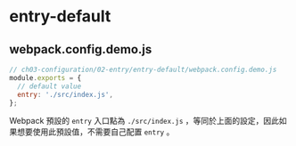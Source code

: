 # entry-default

## webpack.config.demo.js

```js
// ch03-configuration/02-entry/entry-default/webpack.config.demo.js
module.exports = {
  // default value
  entry: './src/index.js',
};
```

Webpack 預設的 `entry` 入口點為 `./src/index.js` ，等同於上面的設定，因此如果想要使用此預設值，不需要自己配置 `entry` 。
